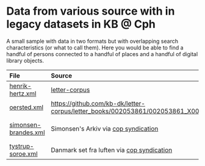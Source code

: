 # Data from various source with in legacy datasets in  KB @ Cph

A small sample with data in two formats but with overlapping search
characteristics (or what to call them). Here you would be able to find
a handful of persons connected to a handful of places and a handful of
digital library objects.

| File | Source | Format | Search for  |
|:-----|:-------|:-------|:----------------|
|[henrik-hertz.xml](henrik-hertz.xml) | [letter-corpus](https://github.com/kb-dk/letter-corpus/letter_books/001990301/001990301_000.xml) | TEI | Berlin, Hertz, Brandes |
|[oersted.xml](oersted.xml) | https://github.com/kb-dk/letter-corpus/letter_books/002053861/002053861_X00.xml | TEI | Ørsted, Berlin, Sorø |
|[simonsen-brandes.xml](simonsen-brandes.xml) |Simonsen's Arkiv via [cop syndication](http://www5.kb.dk/cop/syndication/letters/judsam/2011/mar/dsa/subject1952/en/) | mods & RSS2 | Simonsen, Brandes, København/Copenhagen |
|[tystrup-soroe.xml](tystrup-soroe.xml)| Danmark set fra luften via [cop syndication](http://www5.kb.dk/cop/syndication/images/luftfo/2011/maj/luftfoto/object322504/da/) | Sorø |
